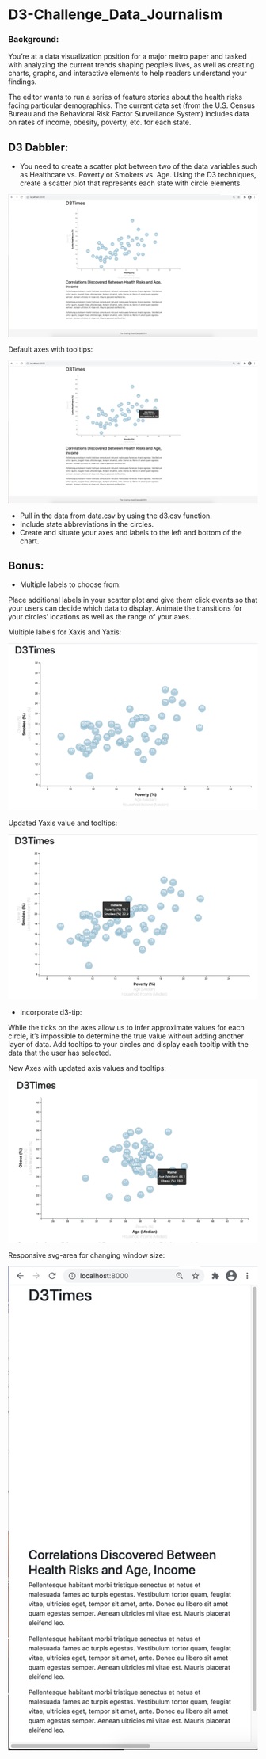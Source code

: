 # D3-Challenge_Data_Journalism

### Background:

You’re at a data visualization position for a major metro paper and tasked with analyzing the current trends shaping people’s lives, as well as creating charts, graphs, and interactive elements to help readers understand your findings.

The editor wants to run a series of feature stories about the health risks facing particular demographics. The current data set (from the U.S. Census Bureau and the Behavioral Risk Factor Surveillance System) includes data on rates of income, obesity, poverty, etc. for each state.

## D3 Dabbler:

* You need to create a scatter plot between two of the data variables such as Healthcare vs. Poverty or Smokers vs. Age.
Using the D3 techniques, create a scatter plot that represents each state with circle elements.

![](https://github.com/poonam-ux/D3-Challenge-census_data_visualization/blob/main/D3_data_journalism/Images/default_chart_sm.png)

Default axes with tooltips:

![](https://github.com/poonam-ux/D3-Challenge-census_data_visualization/blob/main/D3_data_journalism/Images/default_axes_with_tooltip_sm.png)

* Pull in the data from data.csv by using the d3.csv function. 
* Include state abbreviations in the circles.
* Create and situate your axes and labels to the left and bottom of the chart.

## Bonus:

* Multiple labels to choose from: 

Place additional labels in your scatter plot and give them click events so that your users can decide which data to display. Animate the transitions for your circles’ locations as well as the range of your axes.

Multiple labels for Xaxis and Yaxis: 

![](https://github.com/poonam-ux/D3-Challenge-census_data_visualization/blob/main/D3_data_journalism/Images/new_Yaxis_selected_sm.png)

Updated Yaxis value and tooltips:

![](https://github.com/poonam-ux/D3-Challenge-census_data_visualization/blob/main/D3_data_journalism/Images/updated_axis_labels_and_values_sm.png)

* Incorporate d3-tip:

While the ticks on the axes allow us to infer approximate values for each circle, it’s impossible to determine the true value without adding another layer of data. Add tooltips to your circles and display each tooltip with the data that the user has selected.

New Axes with updated axis values and tooltips:

![](https://github.com/poonam-ux/D3-Challenge-census_data_visualization/blob/main/D3_data_journalism/Images/new_axes_with_updated_tooltips_sm.png)

Responsive svg-area for changing window size: 

![](https://github.com/poonam-ux/D3-Challenge-census_data_visualization/blob/main/D3_data_journalism/Images/responsive_svg_area.png)

